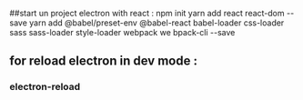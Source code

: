 

##start un project electron with react : 
	npm init 
	yarn add react react-dom --save 
	yarn add @babel/preset-env @babel-react babel-loader css-loader sass sass-loader style-loader webpack we
	bpack-cli --save
 

## for reload electron in dev mode : ## 
###   electron-reload 
